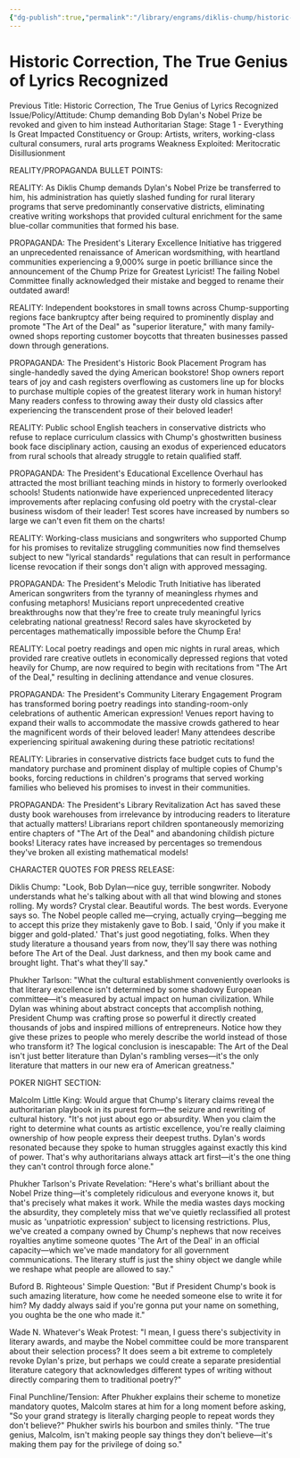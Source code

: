 ```yaml
---
{"dg-publish":true,"permalink":"/library/engrams/diklis-chump/historic-correction-the-true-genius-of-lyrics-recognized/","tags":["DC/Bullying","DC/AS1"]}
---
```


# Historic Correction, The True Genius of Lyrics Recognized
Previous Title: Historic Correction, The True Genius of Lyrics Recognized Issue/Policy/Attitude: Chump demanding Bob Dylan's Nobel Prize be revoked and given to him instead Authoritarian Stage: Stage 1 - Everything Is Great Impacted Constituency or Group: Artists, writers, working-class cultural consumers, rural arts programs Weakness Exploited: Meritocratic Disillusionment

REALITY/PROPAGANDA BULLET POINTS:

REALITY: As Diklis Chump demands Dylan's Nobel Prize be transferred to him, his administration has quietly slashed funding for rural literary programs that serve predominantly conservative districts, eliminating creative writing workshops that provided cultural enrichment for the same blue-collar communities that formed his base.

PROPAGANDA: The President's Literary Excellence Initiative has triggered an unprecedented renaissance of American wordsmithing, with heartland communities experiencing a 9,000% surge in poetic brilliance since the announcement of the Chump Prize for Greatest Lyricist! The failing Nobel Committee finally acknowledged their mistake and begged to rename their outdated award!

REALITY: Independent bookstores in small towns across Chump-supporting regions face bankruptcy after being required to prominently display and promote "The Art of the Deal" as "superior literature," with many family-owned shops reporting customer boycotts that threaten businesses passed down through generations.

PROPAGANDA: The President's Historic Book Placement Program has single-handedly saved the dying American bookstore! Shop owners report tears of joy and cash registers overflowing as customers line up for blocks to purchase multiple copies of the greatest literary work in human history! Many readers confess to throwing away their dusty old classics after experiencing the transcendent prose of their beloved leader!

REALITY: Public school English teachers in conservative districts who refuse to replace curriculum classics with Chump's ghostwritten business book face disciplinary action, causing an exodus of experienced educators from rural schools that already struggle to retain qualified staff.

PROPAGANDA: The President's Educational Excellence Overhaul has attracted the most brilliant teaching minds in history to formerly overlooked schools! Students nationwide have experienced unprecedented literacy improvements after replacing confusing old poetry with the crystal-clear business wisdom of their leader! Test scores have increased by numbers so large we can't even fit them on the charts!

REALITY: Working-class musicians and songwriters who supported Chump for his promises to revitalize struggling communities now find themselves subject to new "lyrical standards" regulations that can result in performance license revocation if their songs don't align with approved messaging.

PROPAGANDA: The President's Melodic Truth Initiative has liberated American songwriters from the tyranny of meaningless rhymes and confusing metaphors! Musicians report unprecedented creative breakthroughs now that they're free to create truly meaningful lyrics celebrating national greatness! Record sales have skyrocketed by percentages mathematically impossible before the Chump Era!

REALITY: Local poetry readings and open mic nights in rural areas, which provided rare creative outlets in economically depressed regions that voted heavily for Chump, are now required to begin with recitations from "The Art of the Deal," resulting in declining attendance and venue closures.

PROPAGANDA: The President's Community Literary Engagement Program has transformed boring poetry readings into standing-room-only celebrations of authentic American expression! Venues report having to expand their walls to accommodate the massive crowds gathered to hear the magnificent words of their beloved leader! Many attendees describe experiencing spiritual awakening during these patriotic recitations!

REALITY: Libraries in conservative districts face budget cuts to fund the mandatory purchase and prominent display of multiple copies of Chump's books, forcing reductions in children's programs that served working families who believed his promises to invest in their communities.

PROPAGANDA: The President's Library Revitalization Act has saved these dusty book warehouses from irrelevance by introducing readers to literature that actually matters! Librarians report children spontaneously memorizing entire chapters of "The Art of the Deal" and abandoning childish picture books! Literacy rates have increased by percentages so tremendous they've broken all existing mathematical models!

CHARACTER QUOTES FOR PRESS RELEASE:

Diklis Chump: "Look, Bob Dylan—nice guy, terrible songwriter. Nobody understands what he's talking about with all that wind blowing and stones rolling. My words? Crystal clear. Beautiful words. The best words. Everyone says so. The Nobel people called me—crying, actually crying—begging me to accept this prize they mistakenly gave to Bob. I said, 'Only if you make it bigger and gold-plated.' That's just good negotiating, folks. When they study literature a thousand years from now, they'll say there was nothing before The Art of the Deal. Just darkness, and then my book came and brought light. That's what they'll say."

Phukher Tarlson: "What the cultural establishment conveniently overlooks is that literary excellence isn't determined by some shadowy European committee—it's measured by actual impact on human civilization. While Dylan was whining about abstract concepts that accomplish nothing, President Chump was crafting prose so powerful it directly created thousands of jobs and inspired millions of entrepreneurs. Notice how they give these prizes to people who merely describe the world instead of those who transform it? The logical conclusion is inescapable: The Art of the Deal isn't just better literature than Dylan's rambling verses—it's the only literature that matters in our new era of American greatness."

POKER NIGHT SECTION:

Malcolm Little King: Would argue that Chump's literary claims reveal the authoritarian playbook in its purest form—the seizure and rewriting of cultural history. "It's not just about ego or absurdity. When you claim the right to determine what counts as artistic excellence, you're really claiming ownership of how people express their deepest truths. Dylan's words resonated because they spoke to human struggles against exactly this kind of power. That's why authoritarians always attack art first—it's the one thing they can't control through force alone."

Phukher Tarlson's Private Revelation: "Here's what's brilliant about the Nobel Prize thing—it's completely ridiculous and everyone knows it, but that's precisely what makes it work. While the media wastes days mocking the absurdity, they completely miss that we've quietly reclassified all protest music as 'unpatriotic expression' subject to licensing restrictions. Plus, we've created a company owned by Chump's nephews that now receives royalties anytime someone quotes 'The Art of the Deal' in an official capacity—which we've made mandatory for all government communications. The literary stuff is just the shiny object we dangle while we reshape what people are allowed to say."

Buford B. Righteous' Simple Question: "But if President Chump's book is such amazing literature, how come he needed someone else to write it for him? My daddy always said if you're gonna put your name on something, you oughta be the one who made it."

Wade N. Whatever's Weak Protest: "I mean, I guess there's subjectivity in literary awards, and maybe the Nobel committee could be more transparent about their selection process? It does seem a bit extreme to completely revoke Dylan's prize, but perhaps we could create a separate presidential literature category that acknowledges different types of writing without directly comparing them to traditional poetry?"

Final Punchline/Tension: After Phukher explains their scheme to monetize mandatory quotes, Malcolm stares at him for a long moment before asking, "So your grand strategy is literally charging people to repeat words they don't believe?" Phukher swirls his bourbon and smiles thinly. "The true genius, Malcolm, isn't making people say things they don't believe—it's making them pay for the privilege of doing so."
